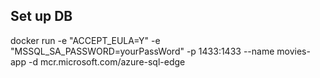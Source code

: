 ## Set up DB
docker run -e "ACCEPT_EULA=Y" -e "MSSQL_SA_PASSWORD=yourPassWord" -p 1433:1433 --name movies-app -d mcr.microsoft.com/azure-sql-edge
